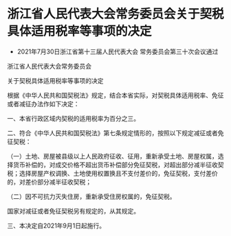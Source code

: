 # 浙江省人民代表大会常务委员会关于契税具体适用税率等事项的决定

- 2021年7月30日浙江省第十三届人民代表大会
常务委员会第三十次会议通过

<!-- INFO END -->

浙江省人民代表大会常务委员会

关于契税具体适用税率等事项的决定

根据《中华人民共和国契税法》规定，结合本省实际，对契税具体适用税率、免征或者减征办法作如下决定：

一、本省行政区域内契税的适用税率为百分之三。

二、符合《中华人民共和国契税法》第七条规定情形的，按照以下规定减征或者免征契税：

（一）土地、房屋被县级以上人民政府征收、征用，重新承受土地、房屋权属，选择货币补偿的，对成交价格不超出货币补偿部分免征契税，对超出部分减半征收契税；选择房屋产权调换、土地使用权置换且不支付差价的，免征契税，支付差价的，对差价部分减半征收契税；

（二）因不可抗力灭失住房，重新承受住房权属的，免征契税。

国家对减征或者免征契税另有规定的，从其规定。

三、本决定自2021年9月1日起施行。

